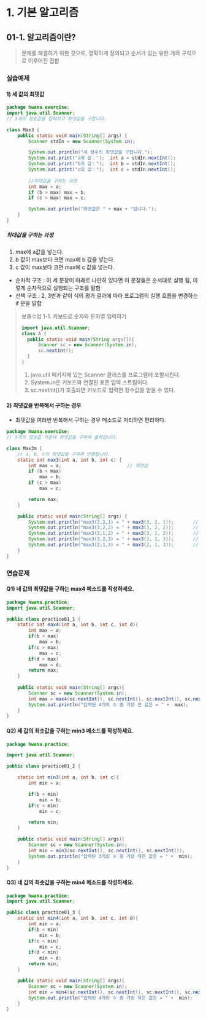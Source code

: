 # 1. 기본 알고리즘

## 01-1. 알고리즘이란?

> 문제를 해결하기 위한 것으로, 명확하게 정의되고 순서가 있는 유한 개의 규칙으로 이루어진 집합

### 실습예제

#### 1) 세 값의 최댓값

```java
package hwana.exercise;
import java.util.Scanner;
// 3개의 정숫값을 입력하고 최댓값을 구합니다.

class Max3 {
	public static void main(String[] args) {
		Scanner stdIn = new Scanner(System.in);

		System.out.println("세 정수의 최댓값을 구합니다.");
		System.out.print("a의 값：");	int a = stdIn.nextInt();
		System.out.print("b의 값：");	int b = stdIn.nextInt();
		System.out.print("c의 값：");	int c = stdIn.nextInt();
        
        //최대값을 구하는 과정
		int max = a;
		if (b > max) max = b;
		if (c > max) max = c;

		System.out.println("최댓값은 " + max + "입니다.");
	}
}
```

##### 최대값을 구하는 과정

1. max에 a값을 넣는다.
2. b 값이 max보다 크면 max에 b 값을 넣는다.
3. c 값이 max보다 크면 max에 c 값을 넣는다.

- 순차적 구조 : 이 세 문장이 아래로 나란히 있다면 이 문장들은 순서대로 실행 됨, 이렇게 순차적으로 실행되는 구조를 말함
- 선택 구조 : 2, 3번과 같이 식의 평가 결과에 따라 프로그램의 실행 흐름을 변경하는 if 문을 말함



> 보충수업 1-1. 키보드로 숫자와 문자열 입력하기
>
> ```java
> import java.util.Scanner;
> class A {
> 	public static void main(String args[]){
> 		Scanner sc = new Scanner(System.in);
> 		sc.nextInt();
> 	}
> }
> ```
>
> 1. java.util 패키지에 있는 Scanner 클래스를 프로그램에 포함시킨다.
> 2. System.in은 키보드와 연결된 표준 입력 스트림이다.
> 3. sc.nextInt()가 호출되면 키보드로 입력한 정수값을 얻을 수 있다.



#### 2) 최댓값을 반복해서 구하는 경우

- 최댓값을 여러번 반복해서 구하는 경우 메소드로 처리하면 편리하다.

```java
package hwana.exercise;
// 3개의 정숫값 가운데 최댓값을 구하여 출력합니다.

class Max3m {
	// a, b, c의 최댓값을 구하여 반환합니다.
	static int max3(int a, int b, int c) {
		int max = a;						// 최댓값
		if (b > max) 
			max = b;
		if (c > max) 
			max = c;

		return max;
	}

	public static void main(String[] args) {
		System.out.println("max3(3,2,1) = " + max3(3, 2, 1));		// [A] a＞b＞c
		System.out.println("max3(3,2,2) = " + max3(3, 2, 2));		// [B] a＞b＝c
		System.out.println("max3(3,1,2) = " + max3(3, 1, 2));		// [C] a＞c＞b
		System.out.println("max3(3,2,3) = " + max3(3, 2, 3));		// [D] a＝c＞b
		System.out.println("max3(2,1,3) = " + max3(2, 1, 3));		// [E] c＞a＞b
	}
}

```



### 연습문제

#### Q1)  네 값의 최댓값을 구하는 max4 메소드를 작성하세요.

```java
package hwana.practice;
import java.util.Scanner;

public class practice01_1 {
    static int max4(int a, int b, int c, int d){
        int max = a;
        if(b > max)
            max = b;
        if(c > max)
            max = c;
        if(d > max)
            max = d;
        return max;
    }
    
    public static void main(String[] args){
        Scanner sc = new Scanner(System.in);
        int max = max4(sc.nextInt(), sc.nextInt(), sc.nextInt(), sc.nextInt());
        System.out.println("입력된 4개의 수 중 가장 큰 값은 = " +  max);
    }
}

```

#### Q2) 세 값의 최솟값을 구하는 min3 메소드를 작성하세요.

```java
package hwana.practice;

import java.util.Scanner;

public class practice01_2 {

    static int min3(int a, int b, int c){
        int min = a;

        if(b < min)
            min = b;
        if(c < min)
            min = c;

        return min;
    }

    public static void main(String[] args){
        Scanner sc = new Scanner(System.in);
        int min = min3(sc.nextInt(), sc.nextInt(), sc.nextInt());
        System.out.println("입력된 3개의 수 중 가장 작은 값은 = " +  min);
    }
}
```

#### Q3) 네 값의 최솟값을 구하는 min4 메소드를 작성하세요.

```java
package hwana.practice;
import java.util.Scanner;

public class practice01_3 {
    static int min4(int a, int b, int c, int d){
        int min = a;
        if(b < min)
            min = b;
        if(c < min)
            min = c;
        if(d < min)
            min = d;
        return min;
    }

    public static void main(String[] args){
        Scanner sc = new Scanner(System.in);
        int min = min4(sc.nextInt(), sc.nextInt(), sc.nextInt(), sc.nextInt());
        System.out.println("입력된 4개의 수 중 가장 작은 값은 = " +  min);
    }
}

```

